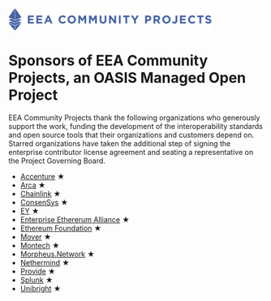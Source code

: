 <img src="artwork/eea-oneline.png" width="400">

# Sponsors of EEA Community Projects, an OASIS Managed Open Project

EEA Community Projects thank the following organizations who generously support the work, funding the development of the interoperability standards and open source tools that their organizations and customers depend on. Starred organizations have taken the additional step of signing the enterprise contributor license agreement and seating a representative on the Project Governing Board. 

- [Accenture](https://www.accenture.com/us-en) &bigstar; 
- [Arca](https://www.ar.ca/) &bigstar;
- [Chainlink](https://chain.link/) &bigstar; 
- [ConsenSys](https://consensys.net/) &bigstar; 
- [EY](https://www.ey.com/) &bigstar; 
- [Enterprise Ethererum Alliance](https://entethalliance.org/) &bigstar; 
- [Ethereum Foundation](https://ethereum.org/foundation/) &bigstar; 
- [Mover](https://viamover.com/) &bigstar; 
- [Montech](https://montech.io/) &bigstar;
- [Morpheus.Network](https://morpheus.network/) &bigstar; 
- [Nethermind](https://nethermind.io/) &bigstar; 
- [Provide](https://provide.services/) &bigstar; 
- [Splunk](https://www.splunk.com/) &bigstar;
- [Unibright](https://unibright.io/) &bigstar; 
